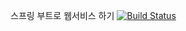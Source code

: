 스프링 부트로 웹서비스 하기 [![Build Status](https://travis-ci.org/thekarin/springboot-service.svg?branch=master)](https://travis-ci.org/thekarin/springboot-service)